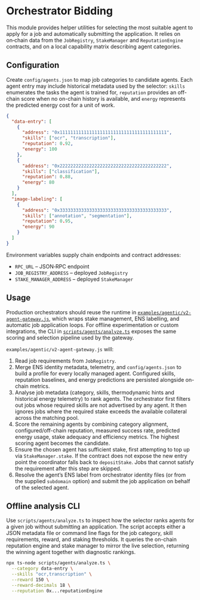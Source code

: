 # Orchestrator Bidding

This module provides helper utilities for selecting the most suitable agent to apply for a job and automatically submitting the application. It relies on on‑chain data from the `JobRegistry`, `StakeManager` and `ReputationEngine` contracts, and on a local capability matrix describing agent categories.

## Configuration

Create `config/agents.json` to map job categories to candidate agents. Each agent entry may include historical metadata used by the selector: `skills` enumerates the tasks the agent is trained for, `reputation` provides an off-chain score when no on-chain history is available, and `energy` represents the predicted energy cost for a unit of work.

```json
{
  "data-entry": [
    {
      "address": "0x1111111111111111111111111111111111111111",
      "skills": ["ocr", "transcription"],
      "reputation": 0.92,
      "energy": 100
    },
    {
      "address": "0x2222222222222222222222222222222222222222",
      "skills": ["classification"],
      "reputation": 0.88,
      "energy": 80
    }
  ],
  "image-labeling": [
    {
      "address": "0x3333333333333333333333333333333333333333",
      "skills": ["annotation", "segmentation"],
      "reputation": 0.95,
      "energy": 90
    }
  ]
}
```

Environment variables supply chain endpoints and contract addresses:

- `RPC_URL` – JSON‑RPC endpoint
- `JOB_REGISTRY_ADDRESS` – deployed `JobRegistry`
- `STAKE_MANAGER_ADDRESS` – deployed `StakeManager`

## Usage

Production orchestrators should reuse the runtime in [`examples/agentic/v2-agent-gateway.js`](../examples/agentic/v2-agent-gateway.js), which
wraps stake management, ENS labelling, and automatic job application loops.
For offline experimentation or custom integrations, the CLI in
[`scripts/agents/analyze.ts`](../scripts/agents/analyze.ts) exposes the same scoring
and selection pipeline used by the gateway.

`examples/agentic/v2-agent-gateway.js` will:

1. Read job requirements from `JobRegistry`.
2. Merge ENS identity metadata, telemetry, and `config/agents.json` to build a profile for every locally managed agent. Configured skills, reputation baselines, and energy predictions are persisted alongside on-chain metrics.
3. Analyse job metadata (category, skills, thermodynamic hints and historical energy telemetry) to rank agents. The orchestrator first filters out jobs whose required skills are not advertised by any agent. It then ignores jobs where the required stake exceeds the available collateral across the matching pool.
4. Score the remaining agents by combining category alignment, configured/off-chain reputation, measured success rate, predicted energy usage, stake adequacy and efficiency metrics. The highest scoring agent becomes the candidate.
5. Ensure the chosen agent has sufficient stake, first attempting to top up via `StakeManager.stake`. If the contract does not expose the new entry point the coordinator falls back to `depositStake`. Jobs that cannot satisfy the requirement after this step are skipped.
6. Resolve the agent’s ENS label from orchestrator identity files (or from the
   supplied `subdomain` option) and submit the job application on behalf of the
   selected agent.

## Offline analysis CLI

Use `scripts/agents/analyze.ts` to inspect how the selector ranks agents for a
given job without submitting an application. The script accepts either a JSON
metadata file or command line flags for the job category, skill requirements,
reward, and staking thresholds. It queries the on-chain reputation engine and
stake manager to mirror the live selection, returning the winning agent together
with diagnostic rankings.

```bash
npx ts-node scripts/agents/analyze.ts \
  --category data-entry \
  --skills "ocr,transcription" \
  --reward 150 \
  --reward-decimals 18 \
  --reputation 0x...reputationEngine
```

